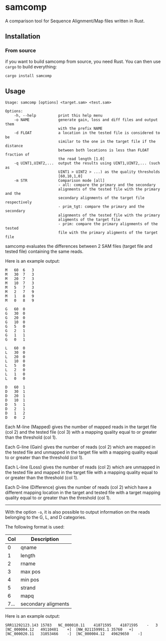 # samcomp

A comparison tool for Sequence Alignment/Map files written in Rust.

## Installation

### From source
if you want to build samcomp from source, you need Rust. You can then use `cargo` to build everything:

```bash
cargo install samcomp
```

## Usage

```
Usage: samcomp [options] <target.sam> <test.sam>

Options:
    -h, --help          print this help menu
    -o NAME             generate gain, loss and diff files and output them
                        with the prefix NAME
    -d FLOAT            a location in the tested file is considered to be
                        similar to the one in the target file if the distance
                        between both locations is less than FLOAT fraction of
                        the read length [1.0]
    -q UINT1,UINT2,...  output the results using UINT1,UINT2,... (such as
                        UINT1 > UINT2 > ...) as the quality thresholds
                        [60,10,1,0]
    -m STR              Comparison mode [all]
                        - all: compare the primary and the secondary
                        alignments of the tested file with the primary and the
                        secondary alignments of the target file respectively
                        - prim_tgt: compare the primary and the secondary
                        alignments of the tested file with the primary
                        aligments of the target file
                        - prim: compare the primary alignments of the tested
                        file with the primary aligments of the target file
```

samcomp evaluates the differences between 2 SAM files (target file and tested file) containing the same reads.

Here is an example output:

```
M	60	6	3
M	30	7	3
M	20	7	3
M	10	7	3
M	5	7	3
M	2	7	9
M	1	8	9
M	0	8	9

G	60	0
G	30	0
G	20	0
G	10	0
G	5	0
G	2	1
G	1	1
G	0	1

L	60	0
L	30	0
L	20	0
L	10	0
L	5	0
L	2	0
L	1	0
L	0	0

D	60	1
D	30	1
D	20	1
D	10	1
D	5	1
D	2	1
D	1	2
D	0	2
```

Each M-line (Mapped) gives the number of mapped reads in the target file (col 2) and the tested file (col 3) with a mapping quality equal to or greater than the threshold (col 1).

Each G-line (Gain) gives the number of reads (col 2) which are mapped in the tested file and unmapped in the target file with a mapping quality equal to or greater than the threshold (col 1).

Each L-line (Loss) gives the number of reads (col 2) which are unmapped in the tested file and mapped in the target file with a mapping quality equal to or greater than the threshold (col 1).

Each D-line (Difference) gives the number of reads (col 2) which have a different mapping location in the target and tested file with a target mapping quality equal to or greater than the threshold (col 1).

***

With the option `-o`, it is also possible to output information on the reads belonging to the G, L, and D categories.

The following format is used:

| Col  | Description         |
|------|---------------------|
| 0    | qname               |
| 1    | length              |
| 2    | rname               |
| 3    | max pos             |
| 4    | min pos             |
| 5    | strand              |
| 6    | mapq                |
| 7... | secondary aligments |

Here is an example output:

```
SRR11292123.143	15783	NC_000010.11	41871595	41871595	-	3	[NC_000004.12	49110481	+]	[NW_021159991.1	35760	+]	[NC_000020.11	31053466	-]	[NC_000004.12	49629650	-]
```
